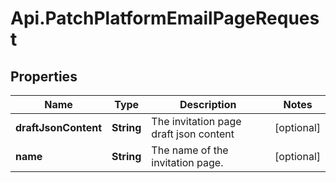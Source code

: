 # Api.PatchPlatformEmailPageRequest

## Properties

Name | Type | Description | Notes
------------ | ------------- | ------------- | -------------
**draftJsonContent** | **String** | The invitation page draft json content | [optional] 
**name** | **String** | The name of the invitation page. | [optional] 


